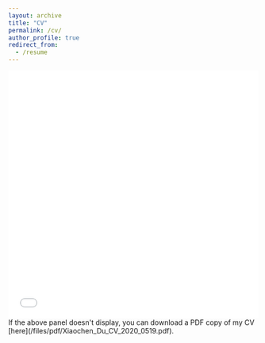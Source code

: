 ```yaml
---
layout: archive
title: "CV"
permalink: /cv/
author_profile: true
redirect_from:
  - /resume
---
```


<iframe src="/files/pdf/Xiaochen_Du_CV_2020_0519.pdf" width="100%" height="500" frameborder="no" border="0" marginwidth="0" marginheight="0"></iframe>
If the above panel doesn't display, you can download a PDF copy of my CV [here](/files/pdf/Xiaochen_Du_CV_2020_0519.pdf).
